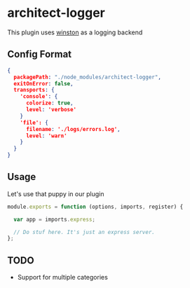 # architect-logger

This plugin uses [winston](https://github.com/flatiron/winston) 
as a logging backend

## Config Format

```json
{
  packagePath: "./node_modules/architect-logger",
  exitOnError: false,
  transports: {
    'console': {
      colorize: true,
      level: 'verbose'
    }
    'file': {
      filename: './logs/errors.log',
      level: 'warn'
    }
  }
}
```

## Usage

Let's use that puppy in our plugin

```js
module.exports = function (options, imports, register) {

  var app = imports.express;

  // Do stuf here. It's just an express server.
};
```

## TODO
- Support for multiple categories
